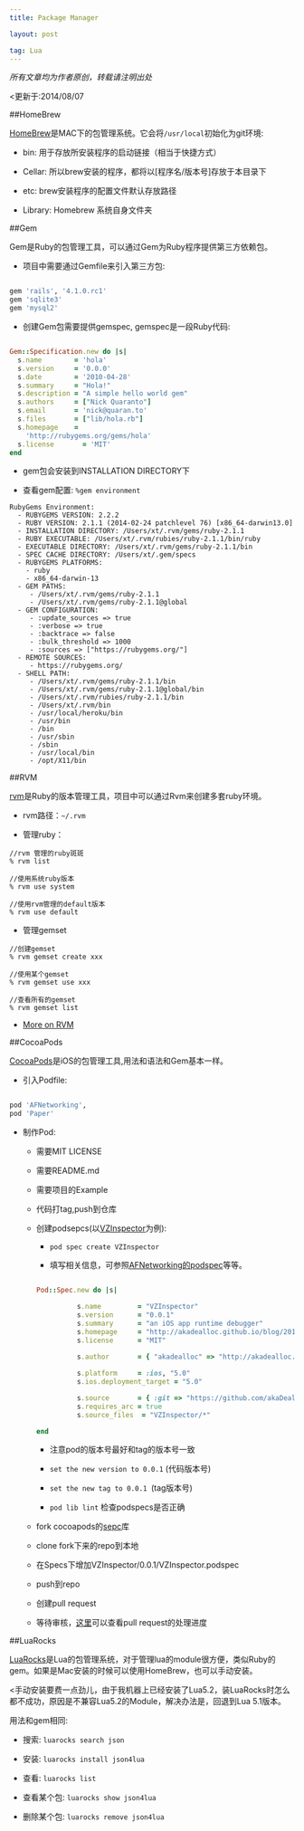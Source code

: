 ```yaml
---
title: Package Manager

layout: post

tag: Lua
---
```


<em>所有文章均为作者原创，转载请注明出处</em>

<更新于:2014/08/07

##HomeBrew

[HomeBrew](http://brew.sh/)是MAC下的包管理系统。它会将`/usr/local`初始化为git环境:

- bin: 用于存放所安装程序的启动链接（相当于快捷方式）

- Cellar: 所以brew安装的程序，都将以[程序名/版本号]存放于本目录下

- etc: brew安装程序的配置文件默认存放路径

- Library: Homebrew 系统自身文件夹

##Gem

Gem是Ruby的包管理工具，可以通过Gem为Ruby程序提供第三方依赖包。

- 项目中需要通过Gemfile来引入第三方包:

```ruby

gem 'rails', '4.1.0.rc1'
gem 'sqlite3'
gem 'mysql2'

```

- 创建Gem包需要提供gemspec, gemspec是一段Ruby代码:

```ruby

Gem::Specification.new do |s|
  s.name        = 'hola'
  s.version     = '0.0.0'
  s.date        = '2010-04-28'
  s.summary     = "Hola!"
  s.description = "A simple hello world gem"
  s.authors     = ["Nick Quaranto"]
  s.email       = 'nick@quaran.to'
  s.files       = ["lib/hola.rb"]
  s.homepage    =
    'http://rubygems.org/gems/hola'
  s.license       = 'MIT'
end

```

- gem包会安装到INSTALLATION DIRECTORY下

- 查看gem配置: `%gem environment`

```
RubyGems Environment:
  - RUBYGEMS VERSION: 2.2.2
  - RUBY VERSION: 2.1.1 (2014-02-24 patchlevel 76) [x86_64-darwin13.0]
  - INSTALLATION DIRECTORY: /Users/xt/.rvm/gems/ruby-2.1.1
  - RUBY EXECUTABLE: /Users/xt/.rvm/rubies/ruby-2.1.1/bin/ruby
  - EXECUTABLE DIRECTORY: /Users/xt/.rvm/gems/ruby-2.1.1/bin
  - SPEC CACHE DIRECTORY: /Users/xt/.gem/specs
  - RUBYGEMS PLATFORMS:
    - ruby
    - x86_64-darwin-13
  - GEM PATHS:
     - /Users/xt/.rvm/gems/ruby-2.1.1
     - /Users/xt/.rvm/gems/ruby-2.1.1@global
  - GEM CONFIGURATION:
     - :update_sources => true
     - :verbose => true
     - :backtrace => false
     - :bulk_threshold => 1000
     - :sources => ["https://rubygems.org/"]
  - REMOTE SOURCES:
     - https://rubygems.org/
  - SHELL PATH:
     - /Users/xt/.rvm/gems/ruby-2.1.1/bin
     - /Users/xt/.rvm/gems/ruby-2.1.1@global/bin
     - /Users/xt/.rvm/rubies/ruby-2.1.1/bin
     - /Users/xt/.rvm/bin
     - /usr/local/heroku/bin
     - /usr/bin
     - /bin
     - /usr/sbin
     - /sbin
     - /usr/local/bin
     - /opt/X11/bin
```


##RVM

[rvm](https://rvm.io/rvm/basics)是Ruby的版本管理工具，项目中可以通过Rvm来创建多套ruby环境。

- rvm路径：`~/.rvm`

- 管理ruby：

```
//rvm 管理的ruby斑斑
% rvm list

//使用系统ruby版本
% rvm use system

//使用rvm管理的default版本
% rvm use default
```

- 管理gemset

```
//创建gemset
% rvm gemset create xxx

//使用某个gemset
% rvm gemset use xxx

//查看所有的gemset
% rvm gemset list

```
- [More on RVM](https://ruby-china.org/wiki/rvm-guide)

##CocoaPods

[CocoaPods](http://cocoapods.org/)是iOS的包管理工具,用法和语法和Gem基本一样。

- 引入Podfile:

```ruby

pod 'AFNetworking', 
pod 'Paper'

```

- 制作Pod:

	- 需要MIT LICENSE

	- 需要README.md

	- 需要项目的Example

	- 代码打tag,push到仓库

	- 创建podsepcs(以[VZInspector](https://github.com/akaDealloc/VZInspector)为例):

		- `pod spec create VZInspector`

		- 填写相关信息，可参照[AFNetworking的podspec](https://github.com/AFNetworking/AFNetworking)等等。

		```ruby

		Pod::Spec.new do |s|

				  s.name         = "VZInspector"
				  s.version      = "0.0.1"
				  s.summary      = "an iOS app runtime debugger"
				  s.homepage     = "http://akadealloc.github.io/blog/2014/11/06/VZInspector.html"
				  s.license      = "MIT"
				 
				  s.author       = { "akadealloc" => "http://akadealloc.github.io/blog/" }

				  s.platform     = :ios, "5.0"
				  s.ios.deployment_target = "5.0"

				  s.source       = { :git => "https://github.com/akaDealloc/VZInspector.git", :tag => "0.0.1" }
				  s.requires_arc = true
				  s.source_files  = "VZInspector/*"

		end

		```

		- 注意pod的版本号最好和tag的版本号一致

		- `set the new version to 0.0.1` (代码版本号)

		- `set the new tag to 0.0.1 `(tag版本号) 

		- `pod lib lint` 检查podspecs是否正确

	- fork cocoapods的[sepc](https://github.com/CocoaPods/Specs)库

	- clone fork下来的repo到本地

	- 在Specs下增加VZInspector/0.0.1/VZInspector.podspec

	- push到repo

	- 创建pull request

	- 等待审核，[这里](https://github.com/CocoaPods/Specs/pulls)可以查看pull request的处理进度


##LuaRocks

[LuaRocks]("http://luarocks.org/")是Lua的包管理系统，对于管理lua的module很方便，类似Ruby的gem。如果是Mac安装的时候可以使用HomeBrew，也可以手动安装。

<手动安装要费一点劲儿，由于我机器上已经安装了Lua5.2，装LuaRocks时怎么都不成功，原因是不兼容Lua5.2的Module，解决办法是，回退到Lua 5.1版本。

用法和gem相同:

- 搜索: `luarocks search json`

- 安装: `luarocks install json4lua` 

- 查看: `luarocks list`

- 查看某个包: `luarocks show json4lua`

- 删除某个包: `luarocks remove json4lua`




